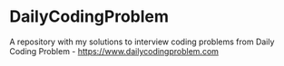 # DailyCodingProblem
A repository with my solutions to interview coding problems from Daily Coding Problem - https://www.dailycodingproblem.com
